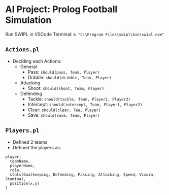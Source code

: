 # AI Project: Prolog Football Simulation
Run SWIPL in VSCode Terminal: `& "C:\Program Files\swipl\bin\swipl.exe"`

## `Actions.pl`
- Deciding each Actions:
     - General
          - Pass: `should(pass, Team, Player)`
          - Dribble: `should(dribble, Team, Player)`
     - Attacking
          - Shoot: `should(shoot, Team, Player)`
     - Defending
          - Tackle: `should(tackle, Team, Player1, Player2)`
          - Intercept: `should(intercept, Team, Player1, Player2)`
          - Clear: `should(clear, Tea, Player)`
          - Save: `should(save, Team, Player)`

## `Players.pl`
- Defined 2 teams
- Defined the players as:
```
player(
  teamName,
  playerName,
  role,
  stats(Goalkeeping, Defending, Passing, Attacking, Speed, Visoin, Stamina),
  position(x,y)
)
```

